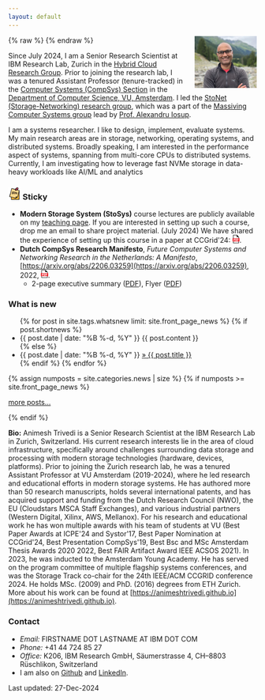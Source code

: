 ```yaml
---
layout: default
---
```

{% raw %}
<a href="/images/2023-atr-image.png" title="View larger picture"><img src="/images/2023-atr-image.png" alt="Photo of Animesh Trivedi"
style="float:right;width:25%;max-width:150px;margin-left:15px;"/></a>
{% endraw %}

Since July 2024, I am a Senior Research Scientist at IBM Research Lab, Zurich in the [Hybrid Cloud Research Group](https://www.zurich.ibm.com/cci/). 
Prior to joining the research lab, I was a tenured Assistant Professor (tenure-tracked) in the [Computer Systems (CompSys) Section](https://www.vucompsys.net/) in 
the [Department of Computer Science, VU, Amsterdam](https://www.cs.vu.nl/en/index.aspx). I led the [StoNet (Storage-Networking) research group](https://stonet-research.github.io/), which was a part of 
the [Massiving Computer Systems group](https://atlarge-research.com/) lead by [Prof. Alexandru Iosup](https://atlarge-research.com/aiosup/). 

I am a systems researcher. I like to design, implement, evaluate systems. My main research areas are in storage, networking, operating systems, and distributed systems. 
Broadly speaking, I am interested in the performance aspect of systems, spanning from multi-core CPUs to distributed systems. 
Currently, I am investigating how to leverage fast NVMe storage in data-heavy workloads like AI/ML and analytics

<!-- <img style="float: middle; width: 4%;" src="/images/stonet.png" alt="" /> **Storage-Networking (StoNet) research group** 
  * weblink: [https://stonet-research.github.io/](https://stonet-research.github.io/)
  * project and codes: [https://github.com/orgs/stonet-research/repositories](https://github.com/orgs/stonet-research/repositories)
  * talk about activities in the group (May 2023): [google slides link](https://docs.google.com/presentation/d/1RFVHQhQTxTqCJWpKhoUBTXSAZKA7YIrq4hAiU3Xcd3c/edit?usp=sharing)

I am a member of the [IPN EDI (equity, diversity, inclusion) working group](https://ict-research.nl/edi-working-group/).

am investigating how modern, programmable, high-performance devices (100+ Gbps network, NVMe/Flash/Optane storage, etc.) can be leveraged in large-scale data-processing and machine learning systems such as Spark, Tensorflow, serverless workloads. 

I am one of the founding contributors of the [Apache Crail (Incubating)](https://crail.incubator.apache.org/) project. Prior to joining VU, I was a Researcher at the IBM Research Lab, Zurich. I obtained my PhD and MSc in Computer Science at ETH Zurich.
Prior to joining VU, I was a Researcher at the IBM Research Lab, Zurich. I obtained my PhD and MSc in Computer Science at ETH Zurich.
finished my PhD in Computer Science at ETH Zurich under the supervision of Prof. Thomas Gross.

<img style="float: middle; width: 8%;" src="/images/vu.png" alt="" /> <b>students:</b> If you would like to work on storage systems (NVMe, ZNS, flash, optane, SSDs, file systems, key-value stores), distributed systems (high performance storage, networking) and data-processing frameworks as (a) thesis work ([XM_0011](https://studiegids.vu.nl/en/Master/2021-2022/computer-science-joint-degree/XM_0011#/)); (b) **open research projects** in [XM_405088](https://studiegids.vu.nl/EN/courses/2022-2023/XM_405088#/) or [XM_0129](https://studiegids.vu.nl/EN/courses/2022-2023/XM_0129) or [XM_0130](https://studiegids.vu.nl/en/Master/2022-2023/computer-science-joint-degree/XM_0130); or (c) literature survey work at VU ([X_405111](https://studiegids.vu.nl/en/Master/2021-2022/computer-science-joint-degree/X_405111#/)) - drop me an email. Also [my advice](/advice/) for working with me, and other [useful resources for students](/teaching).

<img style="float: middle; width: 4%;" src="/images/slack.svg" alt="" /> **CompSysNL Slack:** If you are a computer systems researcher in the Netherlands, please consider joining the CompSys NL slack [https://compsys-nl.slack.com/](https://compsys-nl.slack.com/), [[joining link](https://join.slack.com/t/compsys-nl/shared_invite/zt-fx78q58g-Veea9LReM5zA1QqRPQ6peA)].

**Research Funding:** My research is/was generously funded by the Dutch Research Council (NWO), SURF, Western Digital, Xilinx, Amazon, and Mellanox - thank you all! 
 
### Sticky  
  * [<mark>PhD Opening</mark> in the area of NVM storage support for ML](https://workingat.vu.nl/ad/phd-position-in-storage-support-for-machine-learning/w3s7ih), (**deadline: June 15th, 2021**).
  * <mark>CompSys'21 is happening</mark> (June 28th/29th 2021), see [the announcement](/compsys2021-announcement/).
-->

### <img style="float: middle; width: 5%;" src="/images/sticky.png" alt="" /> Sticky    
  * **Modern Storage System (StoSys)** course lectures are publicly available on my [teaching page](/course-stosys). If you are interested in setting up such a course, drop me an email to share project material. (July 2024) We have shared the experience of setting up this course in a paper at CCGrid'24: <a href="https://atlarge-research.com/pdfs/2024-stosys-education.pdf" target="_blank" rel="noopener noreferrer" style="background-color:white; color:white;font-weight:bold"><img style="float: middle; width: 3%;" src="/images/pdf.svg" alt="" /></a>.
  * **Dutch CompSys Research Manifesto**, *Future Computer Systems and Networking Research in the Netherlands: A Manifesto*, [https://arxiv.org/abs/2206.03259](https://arxiv.org/abs/2206.03259), 2022, <a href="https://arxiv.org/pdf/2206.03259" target="_blank" rel="noopener noreferrer" style="background-color:white; color:white;font-weight:bold"><img style="float: middle; width: 3%;" src="/images/pdf.svg" alt="" /></a>.
    * 2-page executive summary ([PDF](https://bit.ly/ManifestoCompSysNLSummary)), Flyer ([PDF](https://bit.ly/CompSysNLFlyerA4))
  <!-- * **CPU-free Computing**: *Hyperion: A Case for Unified, Self-Hosting, Zero-CPU Data-Processing Units (DPUs)*, [https://arxiv.org/abs/2205.08882](https://arxiv.org/abs/2205.08882), 2022, <a href="https://arxiv.org/pdf/2205.08882.pdf" target="_blank" rel="noopener noreferrer" style="background-color:white; color:white;font-weight:bold"><img style="float: middle; width: 3%;" src="/images/pdf.svg" alt="" /></a> ([to appear in the HotOS'23](https://sigops.org/s/conferences/hotos/2023/program.html)). --> 
  
### What is new
<ul class="news list-unstyled">
{% for post in site.tags.whatsnew limit: site.front_page_news %}
    {% if post.shortnews %}
        <li class="shortnews">
            <span class="date">{{ post.date | date: "%B %-d, %Y" }}</span>
            {{ post.content }}
        </li>
    {% else %}
        <li class="bloglink">
            <span class="date">{{ post.date | date: "%B %-d, %Y" }}</span>
            <a href="{{ post.url }}">&raquo; {{ post.title }}</a>
        </li>
    {% endif %}
{% endfor %}
</ul>
{% assign numposts = site.categories.news | size %}
{% if numposts >= site.front_page_news %}
<p><a href="{{ site.base }}/news/">more posts&hellip;</a></p>
{% endif %}

**Bio:** Animesh Trivedi is a Senior Research Scientist at the IBM Research Lab in Zurich, Switzerland.
His current research interests lie in the area of cloud infrastructure, specifically around challenges surrounding data storage and processing with modern storage technologies (hardware, devices, platforms).
Prior to joining the Zurich research lab, he was a tenured Assistant Professor at VU Amsterdam (2019-2024), where he led research and educational efforts in modern storage systems.
He has authored more than 50 research manuscripts, holds several international patents, and has acquired support and funding from the Dutch Research Council (NWO), the EU (Cloudstars MSCA Staff Exchanges), and various industrial partners (Western Digital, Xilinx, AWS, Mellanox).
For his research and educational work he has won multiple awards with his team of students at VU (Best Paper Awards at ICPE'24 and Systor'17, Best Paper Nomination at CCGrid'24, Best Presentation CompSys'19, Best Bsc and MSc Amsterdam Thesis Awards 2020 2022, Best FAIR Artifact Award IEEE ACSOS 2021).
In 2023, he was inducted to the Amsterdam Young Academy.
He has served on the program committee of multiple flagship systems conferences, and was the Storage Track co-chair for the 24th IEEE/ACM CCGRID conference 2024.
He holds MSc. (2009) and PhD. (2016) degrees from ETH Zurich.
More about his work can be found at [https://animeshtrivedi.github.io](https://animeshtrivedi.github.io).


<!-- Animesh Trivedi is a tenured Assistant Professor in the Computer Science department at VU Amsterdam. He leads the Storage-Networking (StoNet) research group, [https://stonet-research.github.io/](https://stonet-research.github.io/). His research interests lie in building fast and efficient systems using modern hardware. He's currently focusing on two emerging research directions. First, how to leverage cheap and fast Flash and Optane NVMe storage devices to support demands of data-heavy workloads. Second, how to design and build foundational software infrastructure and services for the next generation of edge computing applications. Prior to joining VU Amsterdam in 2019, he has worked as a Research Staff Member at the IBM Research Lab in Zürich. He holds a PhD and Master from ETH Zürich. More about his work can be found at [https://animeshtrivedi.github.io](https://animeshtrivedi.github.io). -->
<!-- Animesh Trivedi is a tenure-track Assistant Professor in the department of Computer Science at VU Amsterdam. Prior to joining the department in 2019, he has worked as a Research Staff Member at the IBM Research Lab in Zurich. His research interests lie in building fast and efficient distributed systems around modern high-performance, programmable I/O devices. He is currently investigating how to leverage emerging Non-Volatile Memories (NVMs) to support data access demands of machine learning workloads. He is one of the founding members of the Apache Crail (Incubating) project. He holds a PhD and master from ETH Zurich. More about his work can be found at [https://animeshtrivedi.github.io](https://animeshtrivedi.github.io).-->

### Contact
  * *Email:* FIRSTNAME DOT LASTNAME AT IBM DOT COM  
  * *Phone:* +41 44 724 85 27  
  * *Office:* K206, IBM Research GmbH, Säumerstrasse 4, CH–8803 Rüschlikon, Switzerland
  * I am also on [Github](https://github.com/animeshtrivedi) and [LinkedIn](https://ch.linkedin.com/in/animesh-trivedi-5407aa2).

Last updated: 27-Dec-2024
